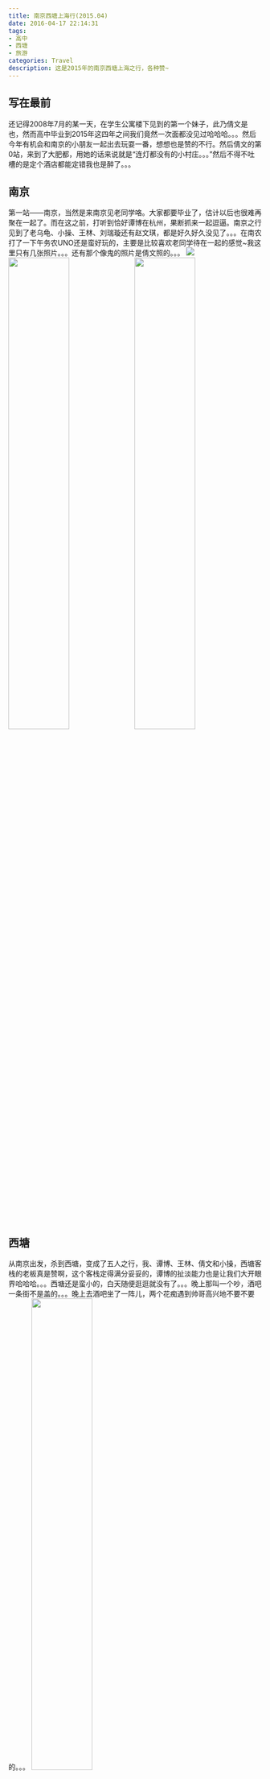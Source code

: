 ```yaml
---
title: 南京西塘上海行(2015.04)
date: 2016-04-17 22:14:31
tags:
- 高中
- 西塘
- 旅游
categories: Travel
description: 这是2015年的南京西塘上海之行，各种赞~
---
```

## 写在最前
还记得2008年7月的某一天，在学生公寓楼下见到的第一个妹子，此乃倩文是也，然而高中毕业到2015年这四年之间我们竟然一次面都没见过哈哈哈。。。然后今年有机会和南京的小朋友一起出去玩耍一番，想想也是赞的不行。然后倩文的第0站，来到了大肥都，用她的话来说就是“连灯都没有的小村庄。。。”然后不得不吐槽的是定个酒店都能定错我也是醉了。。。

## 南京
第一站——南京，当然是来南京见老同学咯。大家都要毕业了，估计以后也很难再聚在一起了。而在这之前，打听到恰好谭博在杭州，果断抓来一起逗逼。南京之行见到了老乌龟、小操、王林、刘瑞璇还有赵文琪，都是好久好久没见了。。。在南农打了一下午务农UNO还是蛮好玩的，主要是比较喜欢老同学待在一起的感觉~我这里只有几张照片。。。还有那个像鬼的照片是倩文照的。。。
![](http://7xsv9s.com1.z0.glb.clouddn.com/201504_Xitang%2FIMG_3883.jpg)
<img src="http://7xsv9s.com1.z0.glb.clouddn.com/201504_Xitang%2FIMG_3884.JPG" width="49%">  <img src="http://7xsv9s.com1.z0.glb.clouddn.com/201504_Xitang%2FIMG_3885.JPG" width="49%">

## 西塘
从南京出发，杀到西塘，变成了五人之行，我、谭博、王林、倩文和小操，西塘客栈的老板真是赞啊，这个客栈定得满分妥妥的，谭博的扯淡能力也是让我们大开眼界哈哈哈。。。西塘还是蛮小的，白天随便逛逛就没有了。。。晚上那叫一个吵，酒吧一条街不是盖的。。。晚上去酒吧坐了一阵儿，两个花痴遇到帅哥高兴地不要不要的。。。
<img src="http://7xsv9s.com1.z0.glb.clouddn.com/201504_Xitang%2FDSC00563.jpg" width="49%">  <img src="http://7xsv9s.com1.z0.glb.clouddn.com/201504_Xitang%2FDSC00569.jpg" width="49%">
<img src="http://7xsv9s.com1.z0.glb.clouddn.com/201504_Xitang%2FIMG_3881.JPG" width="49%">  <img src="http://7xsv9s.com1.z0.glb.clouddn.com/201504_Xitang%2FDSC00567.JPG" width="49%">
<img src="http://7xsv9s.com1.z0.glb.clouddn.com/201504_Xitang%2FDSC00583.jpg" width="49%">  <img src="http://7xsv9s.com1.z0.glb.clouddn.com/201504_Xitang%2FIMG_3930.JPG" width="49%">
<img src="http://7xsv9s.com1.z0.glb.clouddn.com/201504_Xitang%2FIMG_3917.JPG" width="49%">  <img src="http://7xsv9s.com1.z0.glb.clouddn.com/201504_Xitang%2FIMG_3931.JPG" width="49%">
<img src="http://7xsv9s.com1.z0.glb.clouddn.com/201504_Xitang%2FIMG_3941.JPG" width="49%">  <img src="http://7xsv9s.com1.z0.glb.clouddn.com/201504_Xitang%2FIMG_3943.JPG" width="49%">

<img src="http://7xsv9s.com1.z0.glb.clouddn.com/201504_Xitang%2FDSC00584.JPG" width="49%">  <img src="http://7xsv9s.com1.z0.glb.clouddn.com/201504_Xitang%2FDSC00581.JPG" width="49%">
<img src="http://7xsv9s.com1.z0.glb.clouddn.com/201504_Xitang%2FDSC00580.JPG" width="49%">  <img src="http://7xsv9s.com1.z0.glb.clouddn.com/201504_Xitang%2FDSC00577.JPG" width="49%">

![](http://7xsv9s.com1.z0.glb.clouddn.com/201504_Xitang%2FDSC00587.JPG)
![](http://7xsv9s.com1.z0.glb.clouddn.com/201504_Xitang%2FDSC00589.JPG)
![](http://7xsv9s.com1.z0.glb.clouddn.com/201504_Xitang%2FIMG_3945_all.jpg)

<img src="http://7xsv9s.com1.z0.glb.clouddn.com/201504_Xitang%2FDSC00615.JPG" width="49%">  <img src="http://7xsv9s.com1.z0.glb.clouddn.com/201504_Xitang%2FIMG_3886.JPG" width="49%">
<img src="http://7xsv9s.com1.z0.glb.clouddn.com/201504_Xitang%2FDSC00593.JPG" width="49%">  <img src="http://7xsv9s.com1.z0.glb.clouddn.com/201504_Xitang%2FIMG_3933.JPG" width="49%">

<img src="http://7xsv9s.com1.z0.glb.clouddn.com/201504_Xitang%2FIMG_3894.JPG" width="49%">  <img src="http://7xsv9s.com1.z0.glb.clouddn.com/201504_Xitang%2FIMG_3892.JPG" width="49%">
<img src="http://7xsv9s.com1.z0.glb.clouddn.com/201504_Xitang%2FIMG_3897.JPG" width="49%">  <img src="http://7xsv9s.com1.z0.glb.clouddn.com/201504_Xitang%2FIMG_3914.JPG" width="49%">
<img src="http://7xsv9s.com1.z0.glb.clouddn.com/201504_Xitang%2FIMG_3937.JPG" width="49%">  <img src="http://7xsv9s.com1.z0.glb.clouddn.com/201504_Xitang%2FIMG_3899.JPG" width="49%">
<img src="http://7xsv9s.com1.z0.glb.clouddn.com/201504_Xitang%2FIMG_3919.JPG" width="49%">  <img src="http://7xsv9s.com1.z0.glb.clouddn.com/201504_Xitang%2FIMG_3935.JPG" width="49%">
![](http://7xsv9s.com1.z0.glb.clouddn.com/201504_Xitang%2FIMG_3939.JPG)

## 上海
不知道都去了上海多少次了啊哈哈~妥妥的介么多小伙伴~值得一提的是，见到王了了的一瞬间我觉得我又长个儿了哈哈哈。。。上海的活动当然是吃吃吃、闹闹闹咯。。。点名儿点名儿~~~胡小平、王了了、倩文、我、谭博、张宏景、Basin、张乐乐还有小桃红。。。感觉小桃红、张乐乐和Basin之间的梗可以说很久很久了。。。。
![](http://7xsv9s.com1.z0.glb.clouddn.com/201504_Xitang%2FIMG_3961.JPG)
![](http://7xsv9s.com1.z0.glb.clouddn.com/201504_Xitang%2FIMG_3962.JPG)

&nbsp;
***最后，在此奉上谭博娇羞卖萌小视频~***
<video id="sampleMovie" src="http://7xsv9s.com1.z0.glb.clouddn.com/201504_Xitang%2FIMG_3909.MOV" controls></video>

## 后记
也不知道下次去上海是什么时候呢~希望小伙伴们都开开心心、顺顺利利~
  

